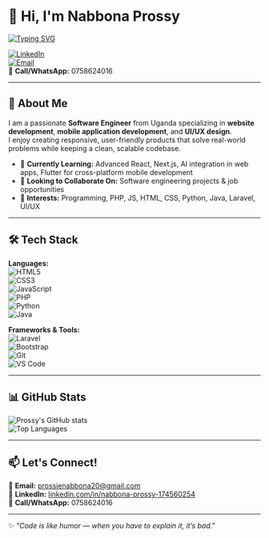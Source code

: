 # 👋 Hi, I'm Nabbona Prossy  
[![Typing SVG](https://readme-typing-svg.demolab.com?font=Fira+Code&pause=1000&color=F75C7E&width=435&lines=Front-End+Developer;Mobile+App+Developer;UI%2FUX+Enthusiast;Passionate+Software+Engineer)](https://git.io/typing-svg)  

[![LinkedIn](https://img.shields.io/badge/LinkedIn-Profile-blue?logo=linkedin)](https://www.linkedin.com/in/nabbona-prossy-174560254/)  
[![Email](https://img.shields.io/badge/Email-prossienabbona20%40gmail.com-red?logo=gmail)](mailto:prossienabbona20@gmail.com)  
📱 **Call/WhatsApp:** 0758624016  

---

## 🚀 About Me  
I am a passionate **Software Engineer** from Uganda specializing in **website development**, **mobile application development**, and **UI/UX design**.  
I enjoy creating responsive, user-friendly products that solve real-world problems while keeping a clean, scalable codebase.  

- 🌱 **Currently Learning:** Advanced React, Next.js, AI integration in web apps, Flutter for cross-platform mobile development  
- 💞️ **Looking to Collaborate On:** Software engineering projects & job opportunities  
- 👀 **Interests:** Programming, PHP, JS, HTML, CSS, Python, Java, Laravel, UI/UX  

---

## 🛠 Tech Stack  
**Languages:**  
![HTML5](https://img.shields.io/badge/-HTML5-orange?logo=html5)  
![CSS3](https://img.shields.io/badge/-CSS3-blue?logo=css3)  
![JavaScript](https://img.shields.io/badge/-JavaScript-yellow?logo=javascript)  
![PHP](https://img.shields.io/badge/-PHP-777BB4?logo=php)  
![Python](https://img.shields.io/badge/-Python-blue?logo=python)  
![Java](https://img.shields.io/badge/-Java-red?logo=java)  

**Frameworks & Tools:**  
![Laravel](https://img.shields.io/badge/-Laravel-red?logo=laravel)  
![Bootstrap](https://img.shields.io/badge/-Bootstrap-purple?logo=bootstrap)  
![Git](https://img.shields.io/badge/-Git-orange?logo=git)  
![VS Code](https://img.shields.io/badge/-VSCode-blue?logo=visualstudiocode)  

---

## 📊 GitHub Stats  
![Prossy's GitHub stats](https://github-readme-stats.vercel.app/api?username=PROSSYNABBONA&show_icons=true&theme=radical)  
![Top Languages](https://github-readme-stats.vercel.app/api/top-langs/?username=PROSSYNABBONA&layout=compact&theme=radical)  

---

## 📫 Let's Connect!  
💌 **Email:** [prossienabbona20@gmail.com](mailto:prossienabbona20@gmail.com)  
💼 **LinkedIn:** [linkedin.com/in/nabbona-prossy-174560254](https://www.linkedin.com/in/nabbona-prossy-174560254/)  
📱 **Call/WhatsApp:** 0758624016  

---
✨ *"Code is like humor — when you have to explain it, it’s bad."*  
